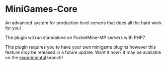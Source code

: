 # MiniGames-Core

An advanced system for production level servers that does all the hard work for you!

The plugin wil run standalone on PocketMine-MP servers with PHP7

This plugin requires you to have your own minigame plugins however this feature _may_ be released in a future update. Want it now? It may be available on the [experimental](https://github.com/PeaceOfDevs/MiniGames-Core/tree/experimental)  branch! 
